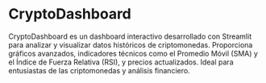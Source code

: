 # CryptoDashboard
CryptoDashboard es un dashboard interactivo desarrollado con Streamlit para analizar y visualizar datos históricos de criptomonedas. Proporciona gráficos avanzados, indicadores técnicos como el Promedio Móvil (SMA) y el Índice de Fuerza Relativa (RSI), y precios actualizados. Ideal para entusiastas de las criptomonedas y análisis financiero.
